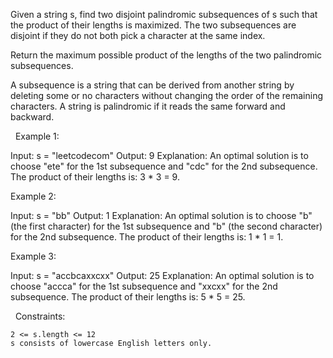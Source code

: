Given a string s, find two disjoint palindromic subsequences of s such that the product of their lengths is maximized. The two subsequences are disjoint if they do not both pick a character at the same index.

Return the maximum possible product of the lengths of the two palindromic subsequences.

A subsequence is a string that can be derived from another string by deleting some or no characters without changing the order of the remaining characters. A string is palindromic if it reads the same forward and backward.

 
Example 1:

Input: s = "leetcodecom"
Output: 9
Explanation: An optimal solution is to choose "ete" for the 1st subsequence and "cdc" for the 2nd subsequence.
The product of their lengths is: 3 * 3 = 9.


Example 2:

Input: s = "bb"
Output: 1
Explanation: An optimal solution is to choose "b" (the first character) for the 1st subsequence and "b" (the second character) for the 2nd subsequence.
The product of their lengths is: 1 * 1 = 1.


Example 3:

Input: s = "accbcaxxcxx"
Output: 25
Explanation: An optimal solution is to choose "accca" for the 1st subsequence and "xxcxx" for the 2nd subsequence.
The product of their lengths is: 5 * 5 = 25.


 
Constraints:


	2 <= s.length <= 12
	s consists of lowercase English letters only.

